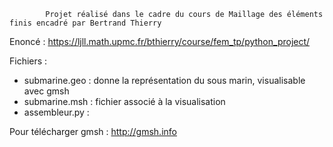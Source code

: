             Projet réalisé dans le cadre du cours de Maillage des éléments finis encadré par Bertrand Thierry
                         
  Enoncé : https://ljll.math.upmc.fr/bthierry/course/fem_tp/python_project/
  
  Fichiers : 
  
  - submarine.geo : donne la représentation du sous marin, visualisable avec gmsh
  - submarine.msh : fichier associé à la visualisation
  - assembleur.py : 
  
  
  Pour télécharger gmsh : http://gmsh.info
